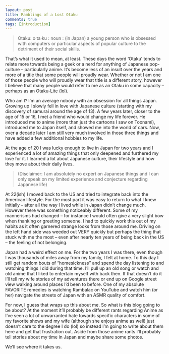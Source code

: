 ```yaml
---
layout: post
title: Ramblings of a Lost Otaku
comments: true
tags: [introduction]
---
```


> Otaku: o·ta·ku : noun : (in Japan) a young person who is obsessed with computers or particular aspects of popular culture to the detriment of their social skills.

That’s what it used to mean, at least. These days the word ‘Otaku’ tends to relate more towards being a geek or a nerd for anything of Japanese pop-culture – particularly anime.  It’s become less of an insult over the years and more of a title that some people will proudly wear. Whether or not I am one of those people who will proudly wear that title is a different story, however I believe that many people would refer to me as an Otaku in some capacity – perhaps as an Otaku-Lite (lol). 

Who am I? I’m an average nobody with an obsession for all things Japan. Growing up I slowly fell in love with Japanese culture (starting with my discovery of samurai around the age of 13). A few years later, closer to the age of 15 or 16, I met a friend who would change my life forever. He introduced me to anime (more than just the cartoons I saw on Toonami), introduced me to Japan itself, and showed me into the world of cars. Now, over a decade later I am still very much involved in those three things and have added a few additional hobbies to my life. 

At the age of 20 I was lucky enough to live in Japan for two years and I experienced a lot of amazing things that only deepened and furthered my love for it. I learned a lot about Japanese culture, their lifestyle and how they move about their daily lives.

> (Disclaimer: I am absolutely no expert on Japanese things and I can only speak on my limited experience and conjecture regarding Japanese life)

At 22(ish) I moved back to the US and tried to integrate back into the American lifestyle. For the most part it was easy to return to what I knew initially – after all the way I lived while in Japan didn’t change much. However there was something noticeably different. Some of my mannerisms had changed – for instance I would often give a very slight bow when thanking or greeting someone. I had to quickly work this out of my habits as it often garnered strange looks from those around me. Driving on the left hand side was weeded out VERY quickly but perhaps the thing that stuck with me the most – even after nearly ten years of being back in the US – the feeling of not belonging.

Japan had a weird effect on me. For the two years I was there, even though I was thousands of miles away from my family, I felt at home. To this day I still get random bouts of “homesickness” and spend the day listening to and watching things I did during that time. I’ll pull up an old song or watch and old anime that I liked to entertain myself with back then. If that doesn’t do it I’ll tell my wife stories of my adventures there or end up on Google street view walking around places I’d been to before. One of my absolute FAVORITE remedies is watching Rambalac on YouTube and watch him (or her) navigate the streets of Japan with an ASMR quality of comfort.

For now, I guess that wraps up this about me. So what is this blog going to be about? At the moment it’ll probably be different rants regarding Anime as I’ve seen a lot of unwarranted hate towards specific characters in some of my favorite shows and my wife (although she enjoys anime as well) just doesn’t care to the degree I do (lol) so instead I’m going to write about them here and get that frustration out. Aside from those anime rants I’ll probably tell stories about my time in Japan and maybe share some photos.

We’ll see where it takes us.
